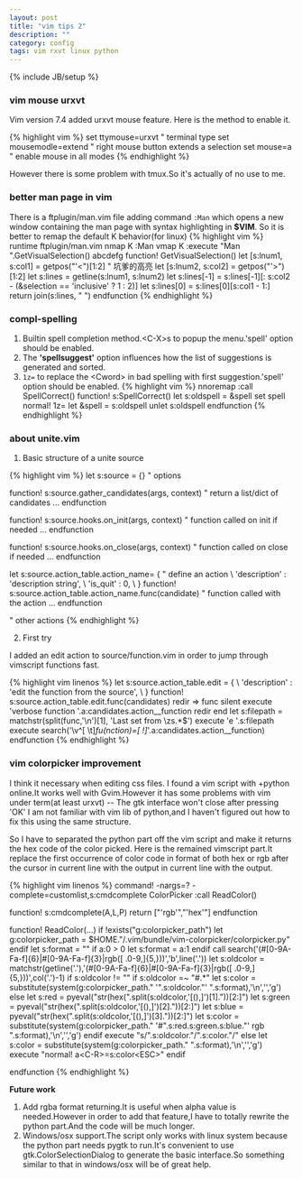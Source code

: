 ```yaml
---
layout: post
title: "vim tips 2"
description: ""
category: config
tags: vim rxvt linux python
---
```

{% include JB/setup %}

### vim mouse urxvt

Vim version 7.4 added urxvt mouse feature.
Here is the method to enable it.

{% highlight vim %}
set ttymouse=urxvt    " terminal type
set mousemodle=extend " right mouse button extends a selection
set mouse=a           " enable mouse in all modes
{% endhighlight %}

However there is some problem with tmux.So it's actually of no use to me.

### better man page in vim
There is a ftplugin/man.vim file adding command `:Man` which opens a new window containing the man page with syntax highlighting in **$VIM**.
So it is better to remap the default K behavior(for linux)
{% highlight vim %}
runtime ftplugin/man.vim
nmap K :Man <cword><CR>
vmap K <ESC>:execute "Man ".GetVisualSelection()<CR>
abcdefg
function! GetVisualSelection()
    let [s:lnum1, s:col1] = getpos("'<")[1:2]  " 坑爹的高亮
    let [s:lnum2, s:col2] = getpos("'>")[1:2]
    let s:lines = getline(s:lnum1, s:lnum2)
    let s:lines[-1] = s:lines[-1][: s:col2 - (&selection == 'inclusive' ? 1 : 2)]
    let s:lines[0] = s:lines[0][s:col1 - 1:]
    return join(s:lines, " ")
endfunction
{% endhighlight %}

### compl-spelling

1. Builtin spell completion method.&lt;C-X&gt;s to popup the menu.'spell' option should be enabled.
2. The **'spellsuggest'** option influences how the list of suggestions is generated and sorted.
3. `1z=` to replace the &lt;Cword&gt; in bad spelling with first suggestion.'spell' option should be enabled.
{% highlight vim %}
nnoremap <C-y> :call <SID>SpellCorrect()<CR>
    function! s:SpellCorrect()
        let s:oldspell = &spell
        set spell
        normal! 1z=
        let &spell = s:oldspell
        unlet s:oldspell
    endfunction
{% endhighlight %}

### about unite.vim

1. Basic structure of a unite source

{% highlight vim %}
let s:source = {} " options

function! s:source.gather_candidates(args, context) " return a list/dict of candidates
...
endfunction

function! s:source.hooks.on_init(args, context) " function called on init if needed
...
endfunction

function! s:source.hooks.on_close(args, context) " function called on close if needed
...
endfunction

let s:source.action_table.action_name= { " define an action
      \ 'description' : 'description string',
      \ 'is_quit' : 0,
      \ }
function! s:source.action_table.action_name.func(candidate) " function called with the action
...
endfunction

" other actions
{% endhighlight %}

2. First try

I added an edit action to source/function.vim in order to jump through vimscript functions fast.

{% highlight vim linenos %}
let s:source.action_table.edit = {
      \ 'description' : 'edit the function from the source',
      \ }
function! s:source.action_table.edit.func(candidates)
    redir => func
    silent execute 'verbose function '.a:candidates.action__function
    redir end
    let s:filepath = matchstr(split(func,'\n')[1], 'Last set from \zs.*$')
    execute 'e '.s:filepath
    execute search('\v^[ \t]*fu(nction)=[ !]*'.a:candidates.action__function)
endfunction
{% endhighlight %}

### vim colorpicker improvement

I think it necessary when editing css files.
I found a vim script with +python online.It works well with Gvim.However it has some problems with
vim under term(at least urxvt) -- The gtk interface won't close after pressing 'OK'
I am not familiar with vim lib of python,and I haven't figured out how to fix this using the same structure.

So I have to separated the python part off the vim script and make it returns the hex code of the color picked.
Here is the remained vimscript part.It replace the first occurrence of color code in format of both hex or rgb after the cursor in current line with the output in current line with the output.

{% highlight vim linenos %}
command! -nargs=? -complete=customlist,s:cmdcomplete ColorPicker :call ReadColor(<args>)

function! s:cmdcomplete(A,L,P)
    return ["'rgb'","'hex'"]
endfunction

function! ReadColor(...)
    if !exists("g:colorpicker_path")
        let g:colorpicker_path = $HOME."/.vim/bundle/vim-colorpicker/colorpicker.py"
    endif
    let s:format = ""
    if a:0 > 0
        let s:format = a:1
    endif
    call search('\(#[0-9A-Fa-f]\{6}\|#[0-9A-Fa-f]\{3}\|rgb([ .0-9,]\{5,})\)','b',line('.'))
    let s:oldcolor = matchstr(getline('.'),'\(#[0-9A-Fa-f]\{6}\|#[0-9A-Fa-f]\{3}\|rgb([ .0-9,]\{5,})\)',col('.')-1)
    if s:oldcolor != ""
        if s:oldcolor =~ "#.*"
            let s:color = substitute(system(g:colorpicker_path." '".s:oldcolor."' ".s:format),'\n','','g')
        else
            let s:red   = pyeval("str(hex(".split(s:oldcolor,'[(),]')[1]."))[2:]")
            let s:green = pyeval("str(hex(".split(s:oldcolor,'[(),]')[2]."))[2:]")
            let s:blue  = pyeval("str(hex(".split(s:oldcolor,'[(),]')[3]."))[2:]")
            let s:color = substitute(system(g:colorpicker_path." '#".s:red.s:green.s:blue."' rgb ".s:format),'\n','','g')
        endif
            execute "s/".s:oldcolor."/".s:color."/"
    else
        let s:color = substitute(system(g:colorpicker_path." ".s:format),'\n','','g')
        execute "normal! a\<C-R>=s:color\<ESC>"
    endif

endfunction
{% endhighlight %}

**Future work**
1. Add rgba format returning.It is useful when alpha value is needed.However in order to add that feature,I have to totally rewrite the python part.And the code will be much longer.
2. Windows/osx support.The script only works with linux system because the python part needs pygtk to run.It's convenient to use gtk.ColorSelectionDialog to generate
the basic interface.So something similar to that in windows/osx will be of great help.
